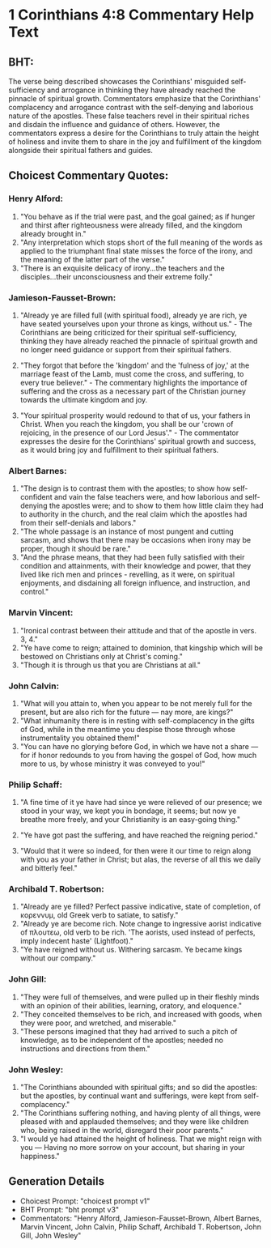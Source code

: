 # 1 Corinthians 4:8 Commentary Help Text

## BHT:
The verse being described showcases the Corinthians' misguided self-sufficiency and arrogance in thinking they have already reached the pinnacle of spiritual growth. Commentators emphasize that the Corinthians' complacency and arrogance contrast with the self-denying and laborious nature of the apostles. These false teachers revel in their spiritual riches and disdain the influence and guidance of others. However, the commentators express a desire for the Corinthians to truly attain the height of holiness and invite them to share in the joy and fulfillment of the kingdom alongside their spiritual fathers and guides.

## Choicest Commentary Quotes:
### Henry Alford:
1. "You behave as if the trial were past, and the goal gained; as if hunger and thirst after righteousness were already filled, and the kingdom already brought in." 
2. "Any interpretation which stops short of the full meaning of the words as applied to the triumphant final state misses the force of the irony, and the meaning of the latter part of the verse."
3. "There is an exquisite delicacy of irony...the teachers and the disciples...their unconsciousness and their extreme folly."

### Jamieson-Fausset-Brown:
1. "Already ye are filled full (with spiritual food), already ye are rich, ye have seated yourselves upon your throne as kings, without us." - The Corinthians are being criticized for their spiritual self-sufficiency, thinking they have already reached the pinnacle of spiritual growth and no longer need guidance or support from their spiritual fathers.

2. "They forgot that before the 'kingdom' and the 'fulness of joy,' at the marriage feast of the Lamb, must come the cross, and suffering, to every true believer." - The commentary highlights the importance of suffering and the cross as a necessary part of the Christian journey towards the ultimate kingdom and joy.

3. "Your spiritual prosperity would redound to that of us, your fathers in Christ. When you reach the kingdom, you shall be our 'crown of rejoicing, in the presence of our Lord Jesus'." - The commentator expresses the desire for the Corinthians' spiritual growth and success, as it would bring joy and fulfillment to their spiritual fathers.

### Albert Barnes:
1. "The design is to contrast them with the apostles; to show how self-confident and vain the false teachers were, and how laborious and self-denying the apostles were; and to show to them how little claim they had to authority in the church, and the real claim which the apostles had from their self-denials and labors."
2. "The whole passage is an instance of most pungent and cutting sarcasm, and shows that there may be occasions when irony may be proper, though it should be rare."
3. "And the phrase means, that they had been fully satisfied with their condition and attainments, with their knowledge and power, that they lived like rich men and princes - revelling, as it were, on spiritual enjoyments, and disdaining all foreign influence, and instruction, and control."

### Marvin Vincent:
1. "Ironical contrast between their attitude and that of the apostle in vers. 3, 4."
2. "Ye have come to reign; attained to dominion, that kingship which will be bestowed on Christians only at Christ's coming."
3. "Though it is through us that you are Christians at all."

### John Calvin:
1. "What will you attain to, when you appear to be not merely full for the present, but are also rich for the future — nay more, are kings?" 
2. "What inhumanity there is in resting with self-complacency in the gifts of God, while in the meantime you despise those through whose instrumentality you obtained them!"
3. "You can have no glorying before God, in which we have not a share — for if honor redounds to you from having the gospel of God, how much more to us, by whose ministry it was conveyed to you!"

### Philip Schaff:
1. "A fine time of it ye have had since ye were relieved of our presence; we stood in your way, we kept you in bondage, it seems; but now ye breathe more freely, and your Christianity is an easy-going thing." 

2. "Ye have got past the suffering, and have reached the reigning period." 

3. "Would that it were so indeed, for then were it our time to reign along with you as your father in Christ; but alas, the reverse of all this we daily and bitterly feel."

### Archibald T. Robertson:
1. "Already are ye filled? Perfect passive indicative, state of completion, of κορεννυμ, old Greek verb to satiate, to satisfy." 
2. "Already ye are become rich. Note change to ingressive aorist indicative of πλουτεω, old verb to be rich. 'The aorists, used instead of perfects, imply indecent haste' (Lightfoot)." 
3. "Ye have reigned without us. Withering sarcasm. Ye became kings without our company."

### John Gill:
1. "They were full of themselves, and were pulled up in their fleshly minds with an opinion of their abilities, learning, oratory, and eloquence."
2. "They conceited themselves to be rich, and increased with goods, when they were poor, and wretched, and miserable."
3. "These persons imagined that they had arrived to such a pitch of knowledge, as to be independent of the apostles; needed no instructions and directions from them."

### John Wesley:
1. "The Corinthians abounded with spiritual gifts; and so did the apostles: but the apostles, by continual want and sufferings, were kept from self-complacency."
2. "The Corinthians suffering nothing, and having plenty of all things, were pleased with and applauded themselves; and they were like children who, being raised in the world, disregard their poor parents."
3. "I would ye had attained the height of holiness. That we might reign with you — Having no more sorrow on your account, but sharing in your happiness."


## Generation Details
- Choicest Prompt: "choicest prompt v1"
- BHT Prompt: "bht prompt v3"
- Commentators: "Henry Alford, Jamieson-Fausset-Brown, Albert Barnes, Marvin Vincent, John Calvin, Philip Schaff, Archibald T. Robertson, John Gill, John Wesley"
